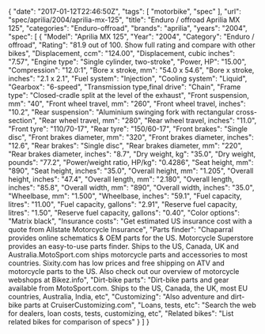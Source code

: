{
    "date": "2017-01-12T22:46:50Z",
    "tags": [
        "motorbike",
        "spec"
    ],
    "url": "spec\/aprilia\/2004\/aprilia-mx-125",
    "title": "Enduro \/ offroad Aprilia MX 125",
    "categories": "Enduro-offroad",
    "brands": "aprilia",
    "years": "2004",
    "spec": [
        {
            "Model": "Aprilia MX 125",
            "Year": "2004",
            "Category": "Enduro \/ offroad",
            "Rating": "81.9 out of 100. Show full rating and compare with other bikes",
            "Displacement, ccm": "124.00",
            "Displacement, cubic inches": "7.57",
            "Engine type": "Single cylinder, two-stroke",
            "Power, HP": "15.00",
            "Compression": "12.0:1",
            "Bore x stroke, mm": "54.0 x 54.6",
            "Bore x stroke, inches": "2.1 x 2.1",
            "Fuel system": "Injection",
            "Cooling system": "Liquid",
            "Gearbox": "6-speed",
            "Transmission type,final drive": "Chain",
            "Frame type": "Closed-cradle split at the level of the exhaust",
            "Front suspension, mm": "40",
            "Front wheel travel, mm": "260",
            "Front wheel travel, inches": "10.2",
            "Rear suspension": "Aluminium swinging fork with rectangular cross-section",
            "Rear wheel travel, mm": "280",
            "Rear wheel travel, inches": "11.0",
            "Front tyre": "110\/70-17",
            "Rear tyre": "150\/60-17",
            "Front brakes": "Single disc",
            "Front brakes diameter, mm": "320",
            "Front brakes diameter, inches": "12.6",
            "Rear brakes": "Single disc",
            "Rear brakes diameter, mm": "220",
            "Rear brakes diameter, inches": "8.7",
            "Dry weight, kg": "35.0",
            "Dry weight, pounds": "77.2",
            "Power\/weight ratio, HP\/kg": "0.4286",
            "Seat height, mm": "890",
            "Seat height, inches": "35.0",
            "Overall height, mm": "1.205",
            "Overall height, inches": "47.4",
            "Overall length, mm": "2.180",
            "Overall length, inches": "85.8",
            "Overall width, mm": "890",
            "Overall width, inches": "35.0",
            "Wheelbase, mm": "1.500",
            "Wheelbase, inches": "59.1",
            "Fuel capacity, litres": "11.00",
            "Fuel capacity, gallons": "2.91",
            "Reserve fuel capacity, litres": "1.50",
            "Reserve fuel capacity, gallons": "0.40",
            "Color options": "Matrix black",
            "Insurance costs": "Get estimated US insurance cost with a quote from Allstate Motorcycle Insurance",
            "Parts finder": "Chaparral provides online schematics & OEM parts for the US.   Motorcycle Superstore provides an easy-to-use parts finder. Ships to the US, Canada, UK and Australia.MotoSport.com ships motorcycle parts and accessories to most countries.    Sixity.com has low prices and free shipping on ATV and motorcycle parts to the US. Also check out our overview of motorcycle webshops at Bikez.info",
            "Dirt-bike parts": "Dirt-bike parts and gear available from MotoSport.com. Ships to the US, Canada, the UK, most EU countries, Australia, India, etc",
            "Customizing": "Also adventure and dirt-bike parts at CruiserCustomizing.com",
            "Loans, tests, etc": "Search the web for dealers, loan costs, tests, customizing, etc",
            "Related bikes": "List related bikes for comparison of specs"
        }
    ]
}